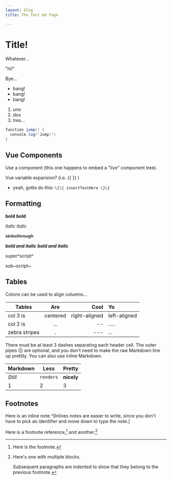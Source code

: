 ```yaml
---
layout: blog
title: The Test md Page

---
```


# Title!

Whatever...

"hi!"

Bye...

  - bang!
  - bang!
  - bang!


  1. uno
  1. dos
  1. tres&hellip;

```cs
function jump() {
  console.log('Jump!')
}
```

## Vue Components

Use a component (this one happens to embed a "live" component tree).

<forge-live-chunk src="/some-bundle.js" mount="#some-mount" />

Vue variable expansion? (i.e. {{ }} )
  - yeah, gotta do this:
  `\{\{ insertTextHere \}\}`

## Formatting

__bold__ **bold**

_italic_ *italic*

~~strikethrough~~

__*bold and italic*__ **_bold and italic_**

super^script^

sub~script~

## Tables

Colons can be used to align columns&hellip;

| Tables        | Are           |   Cool          |      Yo         |
| ------------- |:-------------:| ---------------:|:----------------|
| col 3 is      | centered      |   right-aligned |    left-aligned |
| col 2 is      | ...           |     --          |      .....      |
| zebra stripes | .             |      ---        |       ...       |

There must be at least 3 dashes separating each header cell.
The outer pipes (|) are optional, and you don't need to make the
raw Markdown line up prettily. You can also use inline Markdown.

Markdown | Less | Pretty
--- | --- | ---
*Still* | `renders` | **nicely**
1 | 2 | 3

## Footnotes

Here is an inline note.^[Inlines notes are easier to write, since
you don't have to pick an identifier and move down to type the
note.]

Here is a footnote reference,[^1] and another.[^longnote]

[^1]: Here is the footnote.

[^longnote]: Here's one with multiple blocks.

    Subsequent paragraphs are indented to show that they
belong to the previous footnote.
